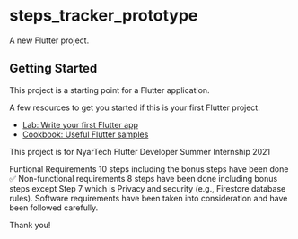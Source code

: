 # steps_tracker_prototype

A new Flutter project.

## Getting Started

This project is a starting point for a Flutter application.

A few resources to get you started if this is your first Flutter project:

- [Lab: Write your first Flutter app](https://flutter.dev/docs/get-started/codelab)
- [Cookbook: Useful Flutter samples](https://flutter.dev/docs/cookbook)

This project is for NyarTech Flutter Developer Summer Internship 2021

Funtional Requirements 10 steps including the bonus steps have been done ✅ 
Non-functional requirements 8 steps have been done including bonus steps except Step 7 which is Privacy and security (e.g., Firestore database rules).
Software requirements have been taken into consideration and have been followed carefully.

Thank you!
